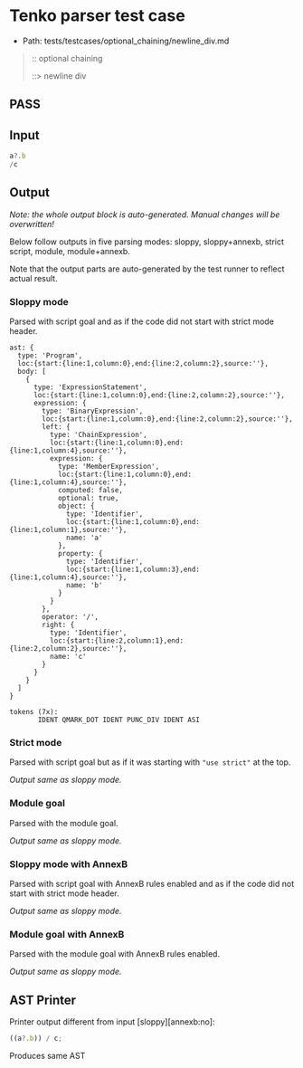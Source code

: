 # Tenko parser test case

- Path: tests/testcases/optional_chaining/newline_div.md

> :: optional chaining
>
> ::> newline div
## PASS

## Input

`````js
a?.b
/c
`````

## Output

_Note: the whole output block is auto-generated. Manual changes will be overwritten!_

Below follow outputs in five parsing modes: sloppy, sloppy+annexb, strict script, module, module+annexb.

Note that the output parts are auto-generated by the test runner to reflect actual result.

### Sloppy mode

Parsed with script goal and as if the code did not start with strict mode header.

`````
ast: {
  type: 'Program',
  loc:{start:{line:1,column:0},end:{line:2,column:2},source:''},
  body: [
    {
      type: 'ExpressionStatement',
      loc:{start:{line:1,column:0},end:{line:2,column:2},source:''},
      expression: {
        type: 'BinaryExpression',
        loc:{start:{line:1,column:0},end:{line:2,column:2},source:''},
        left: {
          type: 'ChainExpression',
          loc:{start:{line:1,column:0},end:{line:1,column:4},source:''},
          expression: {
            type: 'MemberExpression',
            loc:{start:{line:1,column:0},end:{line:1,column:4},source:''},
            computed: false,
            optional: true,
            object: {
              type: 'Identifier',
              loc:{start:{line:1,column:0},end:{line:1,column:1},source:''},
              name: 'a'
            },
            property: {
              type: 'Identifier',
              loc:{start:{line:1,column:3},end:{line:1,column:4},source:''},
              name: 'b'
            }
          }
        },
        operator: '/',
        right: {
          type: 'Identifier',
          loc:{start:{line:2,column:1},end:{line:2,column:2},source:''},
          name: 'c'
        }
      }
    }
  ]
}

tokens (7x):
       IDENT QMARK_DOT IDENT PUNC_DIV IDENT ASI
`````

### Strict mode

Parsed with script goal but as if it was starting with `"use strict"` at the top.

_Output same as sloppy mode._

### Module goal

Parsed with the module goal.

_Output same as sloppy mode._

### Sloppy mode with AnnexB

Parsed with script goal with AnnexB rules enabled and as if the code did not start with strict mode header.

_Output same as sloppy mode._

### Module goal with AnnexB

Parsed with the module goal with AnnexB rules enabled.

_Output same as sloppy mode._

## AST Printer

Printer output different from input [sloppy][annexb:no]:

````js
((a?.b)) / c;
````

Produces same AST
